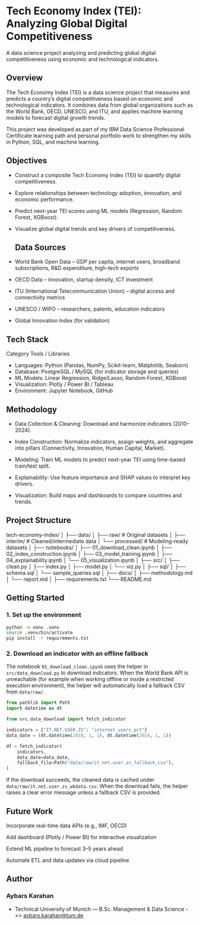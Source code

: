 # Tech Economy Index (TEI): Analyzing Global Digital Competitiveness
A data science project analyzing and predicting global digital competitiveness using economic and technological indicators.
## Overview

The Tech Economy Index (TEI) is a data science project that measures and predicts a country’s digital competitiveness based on economic and technological indicators.
It combines data from global organizations such as the World Bank, OECD, UNESCO, and ITU, and applies machine learning models to forecast digital growth trends.

This project was developed as part of my IBM Data Science Professional Certificate learning path and personal portfolio work to strengthen my skills in Python, SQL, and machine learning.
## Objectives

- Construct a composite Tech Economy Index (TEI) to quantify digital competitiveness.

- Explore relationships between technology adoption, innovation, and economic performance.

- Predict next-year TEI scores using ML models (Regression, Random Forest, XGBoost).

- Visualize global digital trends and key drivers of competitiveness.

  ## Data Sources
- World Bank Open Data – GDP per capita, internet users, broadband subscriptions, R&D expenditure, high-tech exports

- OECD Data – innovation, startup density, ICT investment

- ITU (International Telecommunication Union) – digital access and connectivity metrics

- UNESCO / WIPO – researchers, patents, education indicators

- Global Innovation Index (for validation)

## Tech Stack  
Category	Tools / Libraries
- Languages:	Python (Pandas, NumPy, Scikit-learn, Matplotlib, Seaborn)
- Database:	PostgreSQL / MySQL (for indicator storage and queries)
- ML Models:	Linear Regression, Ridge/Lasso, Random Forest, XGBoost
- Visualization:	Plotly / Power BI / Tableau
- Environment:	Jupyter Notebook, GitHub

## Methodology

- Data Collection & Cleaning: Download and harmonize indicators (2010–2024).

- Index Construction: Normalize indicators, assign weights, and aggregate into pillars (Connectivity, Innovation, Human Capital, Market).

- Modeling: Train ML models to predict next-year TEI using time-based train/test split.

- Explainability: Use feature importance and SHAP values to interpret key drivers.

- Visualization: Build maps and dashboards to compare countries and trends.

## Project Structure
tech-economy-index/
│
├── data/
│   ├── raw/           # Original datasets
│   ├── interim/       # Cleaned/intermediate data
│   └── processed/     # Modeling-ready datasets
│
├── notebooks/
│   ├── 01_download_clean.ipynb
│   ├── 02_index_construction.ipynb
│   ├── 03_model_training.ipynb
│   ├── 04_explainability.ipynb
│   └── 05_visualization.ipynb
│
├── src/
│   ├── clean.py
│   ├── index.py
│   ├── model.py
│   └── viz.py
│
├── sql/
│   ├── schema.sql
│   └── sample_queries.sql
│
├── docs/
│   ├── methodology.md
│   └── report.md
│
├── requirements.txt
└── README.md

## Getting Started

### 1. Set up the environment

```bash
python -m venv .venv
source .venv/bin/activate
pip install -r requirements.txt
```

### 2. Download an indicator with an offline fallback

The notebook `01_download_clean.ipynb` uses the helper in `src/data_download.py` to
download indicators. When the World Bank API is unreachable (for example when
working offline or inside a restricted execution environment), the helper will
automatically load a fallback CSV from `data/raw/`.

```python
from pathlib import Path
import datetime as dt

from src.data_download import fetch_indicator

indicators = {"IT.NET.USER.ZS": "internet_users_pct"}
data_date = (dt.datetime(2010, 1, 1), dt.datetime(2024, 1, 1))

df = fetch_indicator(
    indicators,
    data_date=data_date,
    fallback_file=Path("data/raw/it.net.user.zs_fallback.csv"),
)
```

If the download succeeds, the cleaned data is cached under
`data/raw/it.net.user.zs_wbdata.csv`. When the download fails, the helper raises a
clear error message unless a fallback CSV is provided.

## Future Work

Incorporate real-time data APIs (e.g., IMF, OECD)

Add dashboard (Plotly / Power BI) for interactive visualization

Extend ML pipeline to forecast 3–5 years ahead

Automate ETL and data updates via cloud pipeline

## Author

### Aybars Karahan
- Technical University of Munich — B.Sc. Management & Data Science
->> aybars.karahan@tum.de
